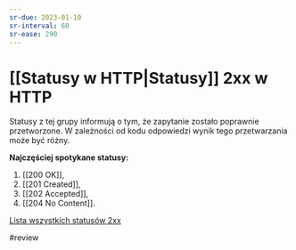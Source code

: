 ```yaml
---
sr-due: 2023-01-10
sr-interval: 60
sr-ease: 290
---
```


# [[Statusy w HTTP|Statusy]] 2xx w HTTP
Statusy z tej grupy informują o tym, że zapytanie zostało poprawnie przetworzone. W zależności od kodu odpowiedzi wynik tego przetwarzania może być różny.

**Najczęściej spotykane statusy:**
1. [[200 OK]],
2. [[201 Created]],
3. [[202 Accepted]],
4. [[204 No Content]].

[Lista wszystkich statusów 2xx](https://en.wikipedia.org/wiki/List_of_HTTP_status_codes#:~:text=message.%5B7%5D-,2xx%20success,-This%20class%20of)

#review